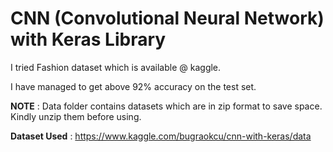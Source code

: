 # CNN (Convolutional Neural Network) with Keras Library

I tried Fashion dataset which is available @ kaggle.

I have managed to get above 92% accuracy on the test set.

<b>NOTE</b> : Data folder contains datasets which are in zip format to save space. Kindly unzip them before using.

<b>Dataset Used</b> : https://www.kaggle.com/bugraokcu/cnn-with-keras/data